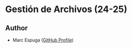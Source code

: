 # Gestión de Archivos (24-25)

## Author
 - Marc Espuga ([GitHub Profile](https://github.com/marcespmor))